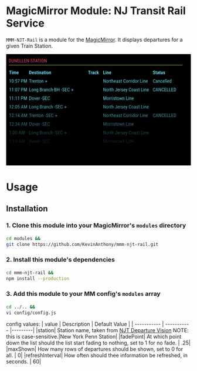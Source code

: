 # MagicMirror Module: NJ Transit Rail Service
`MMM-NJT-Rail` is a module for the [MagicMirror](https://github.com/MichMich/MagicMirror). It displays departures for a given Train Station.


![Preview](./docs/preview.png)

# Usage
## Installation
### 1. Clone this module into your MagicMirror's `modules` directory
```bash
cd modules && 
git clone https://github.com/KevinAnthony/mmm-njt-rail.git
```

### 2. Install this module's dependencies
```bash
cd mmm-njt-rail &&
npm install --production
```

### 3. Add this module to your MM config's `modules` array
```bash
cd ../.. && 
vi config/config.js
```

config values:
| value      | Description | Default Value |
| ----------- | ----------- |---------|
|station| Station name, taken from [NJT Departure Vision](https://www.njtransit.com/dv-to) NOTE: this is case-sensitive.|New York Penn Station|
|fadePoint| At which point down the list should the list start fading to nothing, set to 1 for no fade. | .25|
|maxShown| How many rows of departures should be shown, set to 0 for all. | 0|
|refreshInterval| How often should thee information be refreshed, in seconds. | 60|
